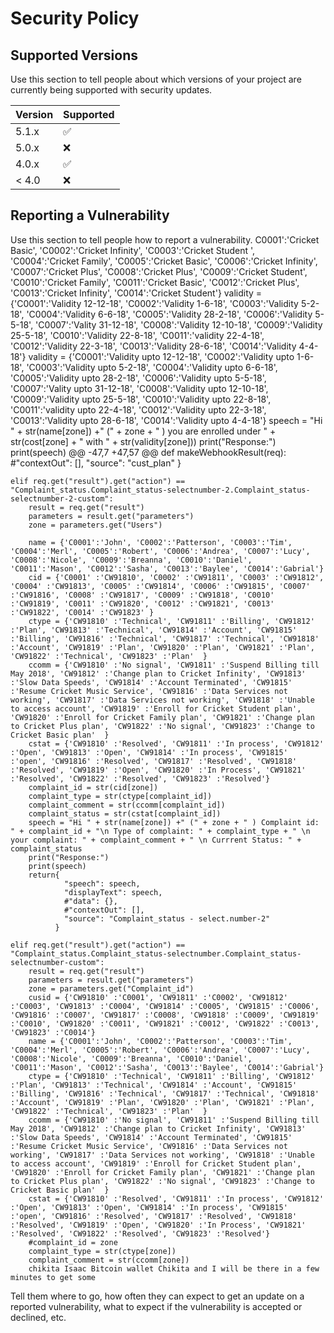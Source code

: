 # Security Policy

## Supported Versions

Use this section to tell people about which versions of your project are
currently being supported with security updates.

| Version | Supported          |
| ------- | ------------------ |
| 5.1.x   | :white_check_mark: |
| 5.0.x   | :x:                |
| 4.0.x   | :white_check_mark: |
| < 4.0   | :x:                |

## Reporting a Vulnerability

Use this section to tell people how to report a vulnerability.
C0001':'Cricket Basic', 'C0002':'Cricket Infinity', 'C0003':'Cricket Student ', 'C0004':'Cricket Family', 'C0005':'Cricket Basic', 'C0006':'Cricket Infinity', 'C0007':'Cricket Plus', 'C0008':'Cricket Plus', 'C0009':'Cricket Student', 'C0010':'Cricket Family', 'C0011':'Cricket Basic', 'C0012':'Cricket Plus', 'C0013':'Cricket Infinity', 'C0014':'Cricket Student'}
        validity = {'C0001':'Validity 12-12-18', 'C0002':'Validity 1-6-18', 'C0003':'Validity 5-2-18', 'C0004':'Validity 6-6-18', 'C0005':'Validity 28-2-18', 'C0006':'Validity 5-5-18', 'C0007':'Vality 31-12-18', 'C0008':'Validity 12-10-18', 'C0009':'Validity 25-5-18', 'C0010':'Validity 22-8-18', 'C0011':'validity 22-4-18', 'C0012':'Validity 22-3-18', 'C0013':'Validity 28-6-18',  'C0014':'Validity 4-4-18'}
        validity = {'C0001':'Validity upto 12-12-18', 'C0002':'Validity upto 1-6-18', 'C0003':'Validity upto 5-2-18', 'C0004':'Validity upto 6-6-18', 'C0005':'Validity upto 28-2-18', 'C0006':'Validity upto 5-5-18', 'C0007':'Vality upto 31-12-18', 'C0008':'Validity upto 12-10-18', 'C0009':'Validity upto 25-5-18', 'C0010':'Validity upto 22-8-18', 'C0011':'validity upto 22-4-18', 'C0012':'Validity upto 22-3-18', 'C0013':'Validity upto 28-6-18',  'C0014':'Validity upto 4-4-18'}
        speech = "Hi " + str(name[zone]) +" (" + zone + " ) you are enrolled under " + str(cost[zone] + " with " + str(validity[zone]))
        print("Response:")
        print(speech)
@@ -47,7 +47,57 @@ def makeWebhookResult(req):
                #"contextOut": [],
                "source": "cust_plan"
               }


    elif req.get("result").get("action") == "Complaint_status.Complaint_status-selectnumber-2.Complaint_status-selectnumber-2-custom":
        result = req.get("result")
        parameters = result.get("parameters")
        zone = parameters.get("Users")

        name = {'C0001':'John', 'C0002':'Patterson', 'C0003':'Tim', 'C0004':'Merl', 'C0005':'Robert', 'C0006':'Andrea', 'C0007':'Lucy', 'C0008':'Nicole', 'C0009':'Breanna', 'C0010':'Daniel', 'C0011':'Mason', 'C0012':'Sasha', 'C0013':'Baylee', 'C0014':'Gabrial'}
        cid = {'C0001' :'CW91810', 'C0002' :'CW91811', 'C0003' :'CW91812', 'C0004' :'CW91813', 'C0005' :'CW91814', 'C0006' :'CW91815', 'C0007' :'CW91816', 'C0008' :'CW91817', 'C0009' :'CW91818', 'C0010' :'CW91819', 'C0011' :'CW91820', 'C0012' :'CW91821', 'C0013' :'CW91822', 'C0014' :'CW91823' }
        ctype = {'CW91810' :'Technical', 'CW91811' :'Billing', 'CW91812' :'Plan', 'CW91813' :'Technical', 'CW91814' :'Account', 'CW91815' :'Billing', 'CW91816' :'Technical', 'CW91817' :'Technical', 'CW91818' :'Account', 'CW91819' :'Plan', 'CW91820' :'Plan', 'CW91821' :'Plan', 'CW91822' :'Technical', 'CW91823' :'Plan'  }
        ccomm = {'CW91810' :'No signal', 'CW91811' :'Suspend Billing till May 2018', 'CW91812' :'Change plan to Cricket Infinity', 'CW91813' :'Slow Data Speeds', 'CW91814' :'Account Terminated', 'CW91815' :'Resume Cricket Music Service', 'CW91816' :'Data Services not working', 'CW91817' :'Data Services not working', 'CW91818' :'Unable to access account', 'CW91819' :'Enroll for Cricket Student plan', 'CW91820' :'Enroll for Cricket Family plan', 'CW91821' :'Change plan to Cricket Plus plan', 'CW91822' :'No signal', 'CW91823' :'Change to Cricket Basic plan'  }
        cstat = {'CW91810' :'Resolved', 'CW91811' :'In process', 'CW91812' :'Open', 'CW91813' :'Open', 'CW91814' :'In process', 'CW91815' :'open', 'CW91816' :'Resolved', 'CW91817' :'Resolved', 'CW91818' :'Resolved', 'CW91819' :'Open', 'CW91820' :'In Process', 'CW91821' :'Resolved', 'CW91822' :'Resolved', 'CW91823' :'Resolved'}
        complaint_id = str(cid[zone])
        complaint_type = str(ctype[complaint_id])
        complaint_comment = str(ccomm[complaint_id])
        complaint_status = str(cstat[complaint_id])
        speech = "Hi " + str(name[zone]) +" (" + zone + " ) Complaint id: " + complaint_id + "\n Type of complaint: " + complaint_type + " \n your complaint: " + complaint_comment + " \n Currrent Status: " + complaint_status
        print("Response:")
        print(speech)
        return{
                "speech": speech,
                "displayText": speech,
                #"data": {},
                #"contextOut": [],
                "source": "Complaint_status - select.number-2"
              }

    elif req.get("result").get("action") == "Complaint_status.Complaint_status-selectnumber.Complaint_status-selectnumber-custom":
        result = req.get("result")
        parameters = result.get("parameters")
        zone = parameters.get("Complaint_id")
        cusid = {'CW91810' :'C0001', 'CW91811' :'C0002', 'CW91812' :'C0003', 'CW91813' :'C0004', 'CW91814' :'C0005', 'CW91815' :'C0006', 'CW91816' :'C0007', 'CW91817' :'C0008', 'CW91818' :'C0009', 'CW91819' :'C0010', 'CW91820' :'C0011', 'CW91821' :'C0012', 'CW91822' :'C0013', 'CW91823' :'C0014'}
        name = {'C0001':'John', 'C0002':'Patterson', 'C0003':'Tim', 'C0004':'Merl', 'C0005':'Robert', 'C0006':'Andrea', 'C0007':'Lucy', 'C0008':'Nicole', 'C0009':'Breanna', 'C0010':'Daniel', 'C0011':'Mason', 'C0012':'Sasha', 'C0013':'Baylee', 'C0014':'Gabrial'}
        ctype = {'CW91810' :'Technical', 'CW91811' :'Billing', 'CW91812' :'Plan', 'CW91813' :'Technical', 'CW91814' :'Account', 'CW91815' :'Billing', 'CW91816' :'Technical', 'CW91817' :'Technical', 'CW91818' :'Account', 'CW91819' :'Plan', 'CW91820' :'Plan', 'CW91821' :'Plan', 'CW91822' :'Technical', 'CW91823' :'Plan'  }
        ccomm = {'CW91810' :'No signal', 'CW91811' :'Suspend Billing till May 2018', 'CW91812' :'Change plan to Cricket Infinity', 'CW91813' :'Slow Data Speeds', 'CW91814' :'Account Terminated', 'CW91815' :'Resume Cricket Music Service', 'CW91816' :'Data Services not working', 'CW91817' :'Data Services not working', 'CW91818' :'Unable to access account', 'CW91819' :'Enroll for Cricket Student plan', 'CW91820' :'Enroll for Cricket Family plan', 'CW91821' :'Change plan to Cricket Plus plan', 'CW91822' :'No signal', 'CW91823' :'Change to Cricket Basic plan'  }
        cstat = {'CW91810' :'Resolved', 'CW91811' :'In process', 'CW91812' :'Open', 'CW91813' :'Open', 'CW91814' :'In process', 'CW91815' :'open', 'CW91816' :'Resolved', 'CW91817' :'Resolved', 'CW91818' :'Resolved', 'CW91819' :'Open', 'CW91820' :'In Process', 'CW91821' :'Resolved', 'CW91822' :'Resolved', 'CW91823' :'Resolved'}
        #complaint_id = zone
        complaint_type = str(ctype[zone])
        complaint_comment = str(ccomm[zone])
        chikita Isaac Bitcoin wallet Chikita and I will be there in a few minutes to get some 
Tell them where to go, how often they can expect to get an update on a
reported vulnerability, what to expect if the vulnerability is accepted or
declined, etc.
